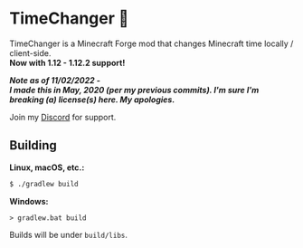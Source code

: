 # TimeChanger 👋 
TimeChanger is a Minecraft Forge mod that changes Minecraft time locally / client-side. </br>
**Now with 1.12 - 1.12.2 support!**

***Note as of 11/02/2022 - </br>
I made this in May, 2020 (per my previous commits). I'm sure I'm breaking (a) license(s) here. My apologies.***

Join my [Discord](https://discord.gg/QKfhxZpZDu) for support.
 
## Building
**Linux, macOS, etc.:**
```bash
$ ./gradlew build
```

**Windows:**
```batch
> gradlew.bat build
```

Builds will be under `build/libs`. 
